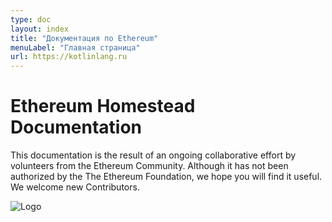 ```yaml
---
type: doc
layout: index
title: "Документация по Ethereum"
menuLabel: "Главная страница"
url: https://kotlinlang.ru
---
```



Ethereum Homestead Documentation
=========

This documentation is the result of an ongoing collaborative effort by volunteers from the Ethereum Community. Although it has not been authorized by the The Ethereum Foundation, we hope you will find it useful. We welcome new Contributors.

![Logo](http://www.ethdocs.org/en/latest/_images/ethereum-homestead-documentation-logo.png "Logo")

